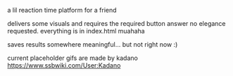 a lil reaction time platform for a friend

delivers some visuals and requires the required button answer
no elegance requested. everything is in index.html muahaha

saves results somewhere meaningful... but not right now :)

current placeholder gifs are made by kadano
https://www.ssbwiki.com/User:Kadano 
